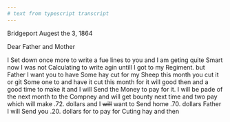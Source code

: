 ```yaml
---
# text from typescript transcript
---
```

Bridgeport Augest the 3, 1864

Dear Father and Mother
	
I Set down once more to write a fue lines to you and I am geting quite Smart now I was not Calculating to write agin untill I got to my Regiment. but Father I want you to have Some hay cut for my Sheep this month you cut it or git Some one to and have it cut this month for it will good then and a good time to make it and I will Send the Money to pay for it. I will be pade of the next month to the Compney and will get bounty next time and two pay which will make .72. dollars and I ~~will~~ want to Send home .70. dollars Father I will Send you .20. dollars for to pay for Cuting hay and then